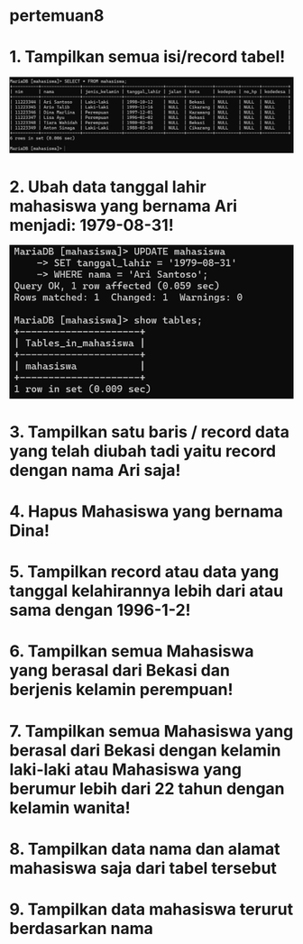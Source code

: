 # pertemuan8

# 1. Tampilkan semua isi/record tabel!
  ![alt text](https://github.com/DzakiAbiyyu/poto/blob/main/1.jpg?raw=true)
# 2. Ubah data tanggal lahir mahasiswa yang bernama Ari menjadi: 1979-08-31!
  ![alt text](https://github.com/DzakiAbiyyu/poto/blob/main/2.jpg?raw=true)
# 3. Tampilkan satu baris / record data yang telah diubah tadi yaitu record dengan nama Ari saja!
# 4. Hapus Mahasiswa yang bernama Dina!
# 5. Tampilkan record atau data yang tanggal kelahirannya lebih dari atau sama dengan 1996-1-2!
# 6. Tampilkan semua Mahasiswa yang berasal dari Bekasi dan berjenis kelamin perempuan!
# 7. Tampilkan semua Mahasiswa yang berasal dari Bekasi dengan kelamin laki-laki atau Mahasiswa yang berumur lebih dari 22 tahun dengan kelamin wanita!
# 8. Tampilkan data nama dan alamat mahasiswa saja dari tabel tersebut
# 9. Tampilkan data mahasiswa terurut berdasarkan nama
